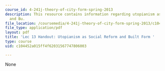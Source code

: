 ```yaml
---
course_id: 4-241j-theory-of-city-form-spring-2013
description: This resource contains information regarding utopianism as social reform
  and Bu.
file_location: /coursemedia/4-241j-theory-of-city-form-spring-2013/c104452a015ff4f62031567747806003_MIT4_241JS13_handout13.pdf
file_type: application/pdf
layout: pdf
title: 'Lec 13 Handout: Utopianism as Social Reform and Built Form '
type: course
uid: c104452a015ff4f62031567747806003

---
```

None